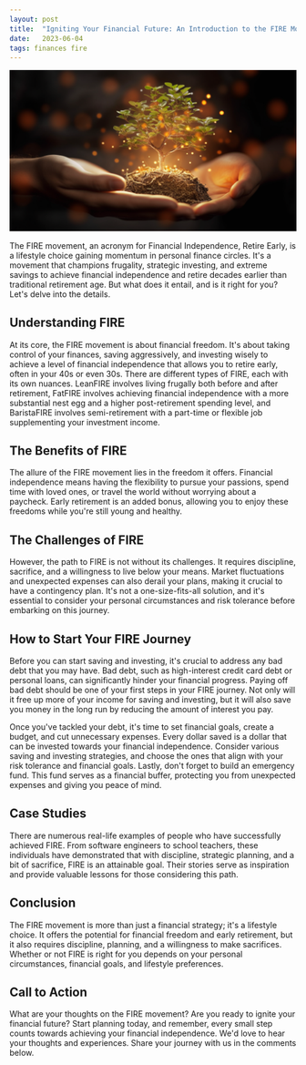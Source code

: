 ```yaml
---
layout: post
title:  "Igniting Your Financial Future: An Introduction to the FIRE Movement"
date:   2023-06-04
tags: finances fire
---
```


![Hands holding a growing sapling](/assets/fire-movement.png)

The FIRE movement, an acronym for Financial Independence, Retire Early, is a lifestyle choice gaining momentum in personal finance circles. It's a movement that champions frugality, strategic investing, and extreme savings to achieve financial independence and retire decades earlier than traditional retirement age. But what does it entail, and is it right for you? Let's delve into the details.

## Understanding FIRE

At its core, the FIRE movement is about financial freedom. It's about taking control of your finances, saving aggressively, and investing wisely to achieve a level of financial independence that allows you to retire early, often in your 40s or even 30s. There are different types of FIRE, each with its own nuances. LeanFIRE involves living frugally both before and after retirement, FatFIRE involves achieving financial independence with a more substantial nest egg and a higher post-retirement spending level, and BaristaFIRE involves semi-retirement with a part-time or flexible job supplementing your investment income.

## The Benefits of FIRE

The allure of the FIRE movement lies in the freedom it offers. Financial independence means having the flexibility to pursue your passions, spend time with loved ones, or travel the world without worrying about a paycheck. Early retirement is an added bonus, allowing you to enjoy these freedoms while you're still young and healthy.

## The Challenges of FIRE

However, the path to FIRE is not without its challenges. It requires discipline, sacrifice, and a willingness to live below your means. Market fluctuations and unexpected expenses can also derail your plans, making it crucial to have a contingency plan. It's not a one-size-fits-all solution, and it's essential to consider your personal circumstances and risk tolerance before embarking on this journey.

## How to Start Your FIRE Journey

Before you can start saving and investing, it's crucial to address any bad debt that you may have. Bad debt, such as high-interest credit card debt or personal loans, can significantly hinder your financial progress. Paying off bad debt should be one of your first steps in your FIRE journey. Not only will it free up more of your income for saving and investing, but it will also save you money in the long run by reducing the amount of interest you pay.

Once you've tackled your debt, it's time to set financial goals, create a budget, and cut unnecessary expenses. Every dollar saved is a dollar that can be invested towards your financial independence. Consider various saving and investing strategies, and choose the ones that align with your risk tolerance and financial goals. Lastly, don't forget to build an emergency fund. This fund serves as a financial buffer, protecting you from unexpected expenses and giving you peace of mind.

## Case Studies

There are numerous real-life examples of people who have successfully achieved FIRE. From software engineers to school teachers, these individuals have demonstrated that with discipline, strategic planning, and a bit of sacrifice, FIRE is an attainable goal. Their stories serve as inspiration and provide valuable lessons for those considering this path.

## Conclusion

The FIRE movement is more than just a financial strategy; it's a lifestyle choice. It offers the potential for financial freedom and early retirement, but it also requires discipline, planning, and a willingness to make sacrifices. Whether or not FIRE is right for you depends on your personal circumstances, financial goals, and lifestyle preferences.

## Call to Action

What are your thoughts on the FIRE movement? Are you ready to ignite your financial future? Start planning today, and remember, every small step counts towards achieving your financial independence. We'd love to hear your thoughts and experiences. Share your journey with us in the comments below.
